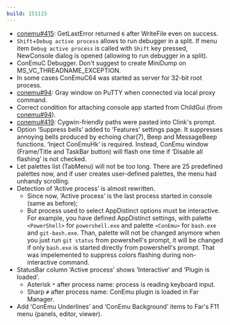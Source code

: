 ```yaml
---
build: 151115
---
```


* [conemu#415](https://github.com/Maximus5/ConEmu/issues/415): GetLastError returned `6` after WriteFile even on success.
* `Shift`+`Debug active process` allows to run debugger in a split.
  If menu item `Debug active process` is called with `Shift` key pressed,
  NewConsole dialog is opened (allowing to run debugger in a split).
* ConEmuC Debugger. Don't suggest to create MiniDump on MS_VC_THREADNAME_EXCEPTION.
* In some cases ConEmuC64 was started as server for 32-bit root process.
* [conemu#94](https://github.com/Maximus5/ConEmu/issues/94): Gray window on PuTTY when connected via local proxy command.
* Correct condition for attaching console app started from ChildGui (from [conemu#94](https://github.com/Maximus5/ConEmu/issues/94)).
* [conemu#419](https://github.com/Maximus5/ConEmu/issues/419): Cygwin-friendly paths were pasted into Clink's prompt.
* Option ‘Suppress bells’ added to ‘Features’ settings page.
  It suppresses annoying bells produced by echoing char(7), Beep
  and MessageBeep functions. ‘Inject ConEmuHk’ is required.
  Instead, ConEmu window (Frame/Title and TaskBar button)
  will flash one time if ‘Disable all flashing’ is not checked.
* Let palettes list (TabMenu) will not be too long.
  There are 25 predefined palettes now, and if user creates
  user-defined palettes, the menu had unhandy scrolling.
* Detection of ‘Active process’ is almost rewritten.
  * Since now, ‘Active process’ is the last process started in console (same as before);
  * But process used to select AppDistinct options must be interactive. For example, you
    have defined AppDistinct settings, with palette `<PowerShell>` for `powershell.exe`
    and palette `<ConEmu>` for `bash.exe` and `git-bash.exe`. Than, palette will not be
    changed anymore when you just run `git status` from powershell's prompt, it will be
    changed if only `bash.exe` is started directly from powershell's prompt.
    That was impelemented to suppress colors flashing during non-interactive command.
* StatusBar column ‘Active process’ shows ‘Interactive’ and ‘Plugin is loaded’.
  * Asterisk `*` after process name: process is reading keyboard input.
  * Sharp `#` after process name: ConEmu plugin is loaded in Far Manager.
* Add ‘ConEmu Underlines’ and ‘ConEmu Background’ items to Far's F11 menu (panels, editor, viewer).
